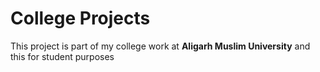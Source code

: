 # College Projects


This project is part of my college work at **Aligarh Muslim University**
and this for student  purposes







 
